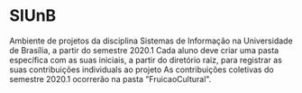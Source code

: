 # SIUnB
Ambiente de projetos da disciplina Sistemas de Informação na Universidade de Brasília, a partir do semestre 2020.1
Cada aluno deve criar uma pasta específica com as suas iniciais, a partir do diretório raiz, para registrar as suas contribuições individuals ao projeto
As contribuições coletivas do semestre 2020.1 ocorrerão na pasta "FruicaoCultural".
